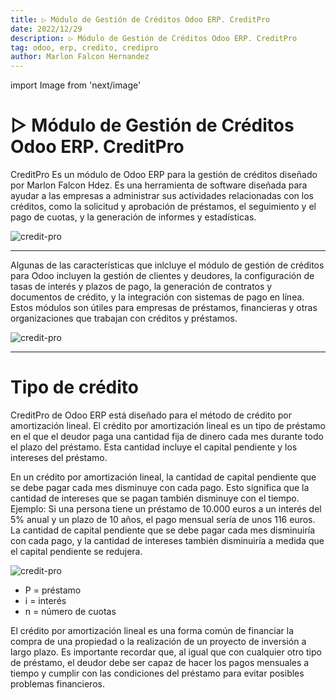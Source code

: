 ```yaml
---
title: ▷ Módulo de Gestión de Créditos Odoo ERP. CreditPro
date: 2022/12/29
description: ▷ Módulo de Gestión de Créditos Odoo ERP. CreditPro
tag: odoo, erp, credito, credipro
author: Marlon Falcon Hernandez
---
```

import Image from 'next/image'

# ▷ Módulo de Gestión de Créditos Odoo ERP. CreditPro

CreditPro Es un módulo de Odoo ERP para la gestión de créditos diseñado por Marlon Falcon Hdez. Es una herramienta de software diseñada para ayudar a las empresas a administrar sus actividades relacionadas con los créditos, como la solicitud y aprobación de préstamos, el seguimiento y el pago de cuotas, y la generación de informes y estadísticas. 

<Image
  src="/images/posts/credit-pro-1.png"
  alt="credit-pro"
  width={1649}
  height={860}
  priority
  className="next-image"
/>

___

Algunas de las características que inlcluye el módulo de gestión de créditos para Odoo incluyen la gestión de clientes y deudores, la configuración de tasas de interés y plazos de pago, la generación de contratos y documentos de crédito, y la integración con sistemas de pago en línea. Estos módulos son útiles para empresas de préstamos, financieras y otras organizaciones que trabajan con créditos y préstamos.

<Image
  src="/images/posts/credit-pro-2.png"
  alt="credit-pro"
  width={1649}
  height={860}
  priority
  className="next-image"
/>

___

# Tipo de crédito

CreditPro de Odoo ERP está diseñado para el método de crédito por amortización lineal.  El crédito por amortización lineal es un tipo de préstamo en el que el deudor paga una cantidad fija de dinero cada mes durante todo el plazo del préstamo. Esta cantidad incluye el capital pendiente y los intereses del préstamo.

En un crédito por amortización lineal, la cantidad de capital pendiente que se debe pagar cada mes disminuye con cada pago. Esto significa que la cantidad de intereses que se pagan también disminuye con el tiempo.
Ejemplo: Si una persona tiene un préstamo de 10.000 euros a un interés del 5% anual y un plazo de 10 años, el pago mensual sería de unos 116 euros. La cantidad de capital pendiente que se debe pagar cada mes disminuiría con cada pago, y la cantidad de intereses también disminuiría a medida que el capital pendiente se redujera.

<Image
  src="/images/posts/formula-credito.png"
  alt="credit-pro"
  width={368}
  height={180}
  priority
  className="next-image"
/>

- P  = préstamo
- i = interés
- n = número de cuotas

El crédito por amortización lineal es una forma común de financiar la compra de una propiedad o la realización de un proyecto de inversión a largo plazo. Es importante recordar que, al igual que con cualquier otro tipo de préstamo, el deudor debe ser capaz de hacer los pagos mensuales a tiempo y cumplir con las condiciones del préstamo para evitar posibles problemas financieros.


